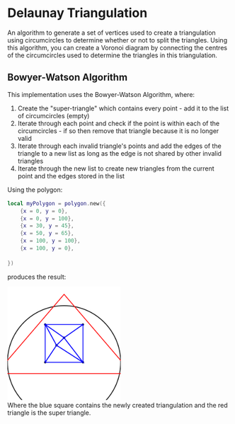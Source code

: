 # Delaunay Triangulation
An algorithm to generate a set of vertices used to create a triangulation using circumcircles to determine whether or not to split the triangles. Using this algorithm, you can create a Voronoi diagram by connecting the centres of the circumcircles used to determine the triangles in this triangulation.

## Bowyer-Watson Algorithm
This implementation uses the Bowyer-Watson Algorithm, where:
1. Create the "super-triangle" which contains every point - add it to the list of circumcircles (empty)
2. Iterate through each point and check if the point is within each of the circumcircles - if so then remove that triangle because it is no longer valid
3. Iterate through each invalid triangle's points and add the edges of the triangle to a new list as long as the edge is not shared by other invalid triangles
4. Iterate through the new list to create new triangles from the current point and the edges stored in the list

Using the polygon:
```lua
local myPolygon = polygon.new({
    {x = 0, y = 0},
    {x = 0, y = 100},
    {x = 30, y = 45},
    {x = 50, y = 65},
    {x = 100, y = 100},
    {x = 100, y = 0},
    
})
```
produces the result:
<div>
  <img src="https://raw.githubusercontent.com/Thomasssb1/delaunay-triangulation/main/polygon.png"/ width=256 height=256>
</div>
Where the blue square contains the newly created triangulation and the red triangle is the super triangle.
